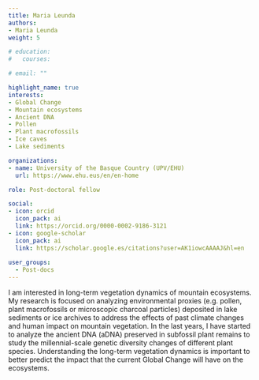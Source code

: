 ```yaml
---
title: Maria Leunda
authors:
- Maria Leunda
weight: 5

# education:
#   courses:

# email: ""

highlight_name: true
interests:
- Global Change
- Mountain ecosystems
- Ancient DNA
- Pollen
- Plant macrofossils
- Ice caves
- Lake sediments

organizations:
- name: University of the Basque Country (UPV/EHU)
  url: https://www.ehu.eus/en/en-home

role: Post-doctoral fellow

social:
- icon: orcid
  icon_pack: ai
  link: https://orcid.org/0000-0002-9186-3121
- icon: google-scholar
  icon_pack: ai
  link: https://scholar.google.es/citations?user=AK1iowcAAAAJ&hl=en
  
user_groups: 
  - Post-docs
---
```


I am interested in long-term vegetation dynamics of mountain ecosystems. My research is focused on analyzing environmental proxies (e.g. pollen, plant macrofossils or microscopic charcoal particles) deposited in lake sediments or ice archives to address the effects of past climate changes and human impact on mountain vegetation. In the last years, I have started to analyze the ancient DNA (aDNA) preserved in subfossil plant remains to study the millennial-scale genetic diversity changes of different plant species. Understanding the long-term vegetation dynamics is important to better predict the impact that the current Global Change will have on the ecosystems.
